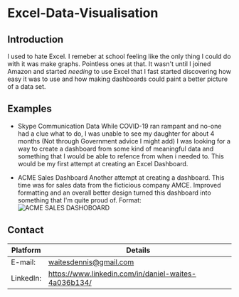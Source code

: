 # Excel-Data-Visualisation

## Introduction
I used to hate Excel. I remeber at school feeling like the only thing I could do with it was make graphs. Pointless ones at that. It wasn't until I joined Amazon and started *needing* to use Excel that I fast started discovering how easy it was to use and how making dashboards could paint a better picture of a data set.

## Examples
* Skype Communication Data
While COVID-19 ran rampant and no-one had a clue what to do, I was unable to see my daughter for about 4 months (Not through Government advice I might add) I was looking for a way to  create a dashboard from some kind of meaningful data and something that I would be able to refence from when i needed to. This would be my first attempt at creating an Excel Dashboard.

* ACME Sales Dashboard
Another attempt at creating a dashboard. This time was for sales data from the ficticious company AMCE. Improved formatting and an overall better design turned this dashboard into something that I'm quite proud of.
Format: ![ACME SALES DASHOBOARD](https://github.com/elchubinebrae/Excel-Data-Visualisation/commit/79e5b610ac7442e590efed173e7393d9ff392a96#commitcomment-43498322)






## Contact
Platform | Details
---------|---------
E-mail: | waitesdennis@gmail.com
LinkedIn: | https://www.linkedin.com/in/daniel-waites-4a036b134/
